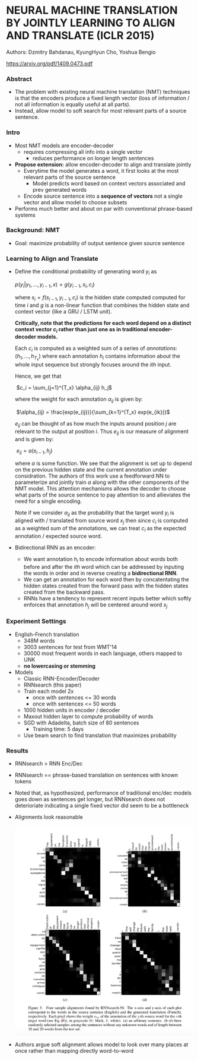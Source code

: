 # NEURAL MACHINE TRANSLATION BY JOINTLY LEARNING TO ALIGN AND TRANSLATE (ICLR 2015)

Authors: Dzmitry Bahdanau, KyungHyun Cho, Yoshua Bengio

https://arxiv.org/pdf/1409.0473.pdf



### Abstract

- The problem with existing neural machine translation (NMT) techniques is that the encoders produce a fixed length vector (loss of information / not all information is equally useful at all parts).
- Instead, allow model to soft search for most relevant parts of a source sentence.

### Intro

- Most NMT models are encoder-decoder
  - requires compressing all info into a single vector
    - reduces performance on longer length sentences
- **Propose extension:** allow encoder-decoder to align and translate jointly
  - Everytime the model generates a word, it first looks at the most relevant parts of the source sentence
    - Model predicts word based on context vectors associated and prev generated words
  - Encode source sentence into a **sequence of vectors** not a single vector and allow model to choose subsets
- Performs much better and about on par with conventional phrase-based systems



### Background: NMT

- Goal: maximize probability of output sentence given source sentence



### Learning to Align and Translate

- Define the conditional probability of generating word $y_i$ as 

  $p(y_i | y_1, \dots, y_{i-1}, x) = g(y_{i-1}, s_i, c_i)$ 

  where $s_i = f(s_{i-1}, y_{i-1},  c_i)$  is the hidden state computed computed for time $i$ and $g$ is a non-linear function that combines the hidden state and context vector (like a GRU / LSTM unit).

  **Critically, note that the predictions for each word depend on a distinct context vector $c_i$ rather than just one as in traditional encoder-decoder models.**

  Each $c_i$ is computed as a weighted sum of a series of *annotations:* $(h_1, \dots, h_{T_x})$ where each annotation $h_i$ contains information about the whole input sequence but strongly focuses around the $ith$ input.

  Hence, we get that  

  ​									$c_i = \sum_{j=1}^{T_x} \alpha_{ij} h_j$	

  where the weight for each annotation $\alpha_{ij}$ is given by:

  ​									$\alpha_{ij} = \frac{exp(e_{ij})}{\sum_{k=1}^{T_x} exp(e_{ik})}$ 

  $e_{ij}$ can be thought of as how much the inputs around position $j$ are relevant to the output at position $i$. Thus $e_{ij}$ is our measure of alignment and is given by:

  ​									$e_{ij} = a(s_{i-1}, h_j)$

  where $a$ is some function. We see that the alignment is set up to depend on the previous hidden state and the current annotation under considration. The authors of this work use a feedforward NN to parameterize and jointly train $a$ along with the other components of the NMT model. This attention mechanisms allows the decoder to choose what parts of the source sentence to pay attention to and allieviates the need for a single encoding.

  Note if we consider $\alpha_{ij}$ as the probability that the target word $y_{i}$ is aligned with / translated from source word $x_j$ then since $c_i$ is computed as a weighted sum of the annotations, we can treat $c_i$ as the expected annotation / expected source word.

- Bidirectional RNN as an encoder:

  - We want annotation $h_i$ to encode information about words both before and after the $ith$ word which can be addressed by inputing the words in order and in reverse creating a **bidirectional RNN**.
  - We can get an annotation for each word then by concatentating the hidden states created from the forward pass with the hidden states created from the backward pass. 
  - RNNs have a tendency to represent recent inputs better which softly enforces that annotation $h_j$ will be centered around word $x_j$


### Experiment Settings

- English-French translation
  - 348M words
  - 3003 sentences for test from WMT'14
  - 30000 most frequent words in each language, others mapped to UNK
  - **no lowercasing or stemming**
- Models
  - Classic RNN-Encoder/Decoder
  - RNNsearch (this paper)
  - Train each model 2x
    - once with sentences <= 30 words
    - once with sentences <= 50 words
  - 1000 hidden units in encoder / decoder
  - Maxout hidden layer to compute probability of words
  - SGD with Adadelta, batch size of 80 sentences
    - Training time: 5 days
  - Use beam search to find translation that maximizes probability



### Results

- RNNsearch > RNN Enc/Dec
- RNNsearch == phrase-based translation on sentences with known tokens

- Noted that, as hypothesized, performance of traditional enc/dec models goes down as sentences get longer, but RNNsearch does not deterioriate indicating a single fixed vector did seem to be a bottleneck

- Alignments look reasonable

  ![](fig3.png)

 

- Authors argue soft alignment allows model to look over many places at once rather than mapping directly word-to-word